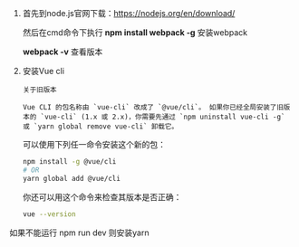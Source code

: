 1. 首先到node.js官网下载：https://nodejs.org/en/download/

   然后在cmd命令下执行 **npm install webpack -g** 安装webpack

   **webpack -v** 查看版本

2. 安装Vue cli

   ```
   关于旧版本
   ```

   ```
   Vue CLI 的包名称由 `vue-cli` 改成了 `@vue/cli`。 如果你已经全局安装了旧版本的 `vue-cli` (1.x 或 2.x)，你需要先通过 `npm uninstall vue-cli -g` 或 `yarn global remove vue-cli` 卸载它。
   ```

   可以使用下列任一命令安装这个新的包：

   ```bash
   npm install -g @vue/cli
   # OR
   yarn global add @vue/cli
   ```

   你还可以用这个命令来检查其版本是否正确：

   ```bash
   vue --version
   ```

  如果不能运行 npm run dev 则安装yarn